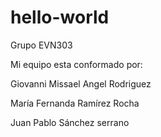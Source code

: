 # hello-world
Grupo EVN303

Mi equipo esta conformado por: 

Giovanni Missael Angel Rodriguez 

María Fernanda Ramírez Rocha

Juan Pablo Sánchez serrano 

